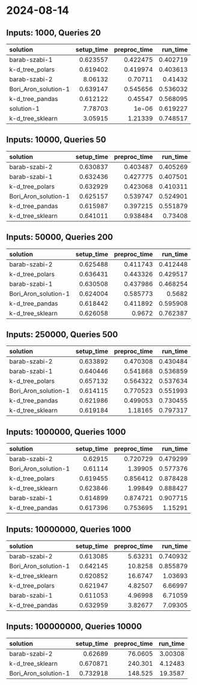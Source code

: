 # 2024-08-14

## Inputs: 1000, Queries 20

| solution             |   setup_time |   preproc_time |   run_time |
|:---------------------|-------------:|---------------:|-----------:|
| barab-szabi-1        |     0.623557 |       0.422475 |   0.402719 |
| k-d_tree_polars      |     0.619402 |       0.419974 |   0.403613 |
| barab-szabi-2        |     8.06132  |       0.70711  |   0.41432  |
| Bori_Aron_solution-1 |     0.639147 |       0.545656 |   0.536032 |
| k-d_tree_pandas      |     0.612122 |       0.45547  |   0.568095 |
| solution-1           |     7.78703  |       1e-06    |   0.619227 |
| k-d_tree_sklearn     |     3.05915  |       1.21339  |   0.748517 |

## Inputs: 10000, Queries 50

| solution             |   setup_time |   preproc_time |   run_time |
|:---------------------|-------------:|---------------:|-----------:|
| barab-szabi-2        |     0.630837 |       0.403487 |   0.405269 |
| barab-szabi-1        |     0.632436 |       0.427775 |   0.407501 |
| k-d_tree_polars      |     0.632929 |       0.423068 |   0.410311 |
| Bori_Aron_solution-1 |     0.625157 |       0.539747 |   0.524901 |
| k-d_tree_pandas      |     0.615987 |       0.397215 |   0.551879 |
| k-d_tree_sklearn     |     0.641011 |       0.938484 |   0.73408  |

## Inputs: 50000, Queries 200

| solution             |   setup_time |   preproc_time |   run_time |
|:---------------------|-------------:|---------------:|-----------:|
| barab-szabi-2        |     0.625488 |       0.411743 |   0.412448 |
| k-d_tree_polars      |     0.636431 |       0.443326 |   0.429517 |
| barab-szabi-1        |     0.630508 |       0.437986 |   0.468254 |
| Bori_Aron_solution-1 |     0.624004 |       0.585773 |   0.5682   |
| k-d_tree_pandas      |     0.618442 |       0.411892 |   0.595908 |
| k-d_tree_sklearn     |     0.626058 |       0.9672   |   0.762387 |

## Inputs: 250000, Queries 500

| solution             |   setup_time |   preproc_time |   run_time |
|:---------------------|-------------:|---------------:|-----------:|
| barab-szabi-2        |     0.633892 |       0.470308 |   0.430484 |
| barab-szabi-1        |     0.640446 |       0.541868 |   0.536859 |
| k-d_tree_polars      |     0.657132 |       0.564322 |   0.537634 |
| Bori_Aron_solution-1 |     0.614115 |       0.770523 |   0.551993 |
| k-d_tree_pandas      |     0.621986 |       0.499053 |   0.730455 |
| k-d_tree_sklearn     |     0.619184 |       1.18165  |   0.797317 |

## Inputs: 1000000, Queries 1000

| solution             |   setup_time |   preproc_time |   run_time |
|:---------------------|-------------:|---------------:|-----------:|
| barab-szabi-2        |     0.62915  |       0.720729 |   0.479299 |
| Bori_Aron_solution-1 |     0.61114  |       1.39905  |   0.577376 |
| k-d_tree_polars      |     0.619455 |       0.856412 |   0.878428 |
| k-d_tree_sklearn     |     0.623846 |       1.99849  |   0.888427 |
| barab-szabi-1        |     0.614899 |       0.874721 |   0.907715 |
| k-d_tree_pandas      |     0.617396 |       0.753695 |   1.15291  |

## Inputs: 10000000, Queries 1000

| solution             |   setup_time |   preproc_time |   run_time |
|:---------------------|-------------:|---------------:|-----------:|
| barab-szabi-2        |     0.613085 |        5.63231 |   0.740932 |
| Bori_Aron_solution-1 |     0.642145 |       10.8258  |   0.855879 |
| k-d_tree_sklearn     |     0.620852 |       16.6747  |   1.03693  |
| k-d_tree_polars      |     0.621947 |        4.82507 |   6.66997  |
| barab-szabi-1        |     0.611053 |        4.96998 |   6.71059  |
| k-d_tree_pandas      |     0.632959 |        3.82677 |   7.09305  |

## Inputs: 100000000, Queries 10000

| solution             |   setup_time |   preproc_time |   run_time |
|:---------------------|-------------:|---------------:|-----------:|
| barab-szabi-2        |     0.62689  |        76.0605 |    3.00308 |
| k-d_tree_sklearn     |     0.670871 |       240.301  |    4.12483 |
| Bori_Aron_solution-1 |     0.732918 |       148.525  |   19.3587  |